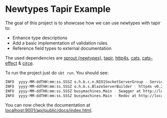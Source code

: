 # Newtypes Tapir Example

The goal of this project is to showcase how we can use newtypes with tapir to:
* Enhance type descriptions
* Add a basic implementation of validation rules
* Reference field types to external documentation

The used dependencies are
[sprout (newtypes)](https://github.com/lorandszakacs/sprout), 
[tapir](https://github.com/softwaremill/tapir), 
[http4s](https://github.com/http4s/http4s), 
[cats](https://github.com/typelevel/cats), 
[cats-effect](https://github.com/typelevel/cats-effect) & 
[circe](https://github.com/circe/circe).

To run the project just do `sbt run`. You should see:

```bash
INFO  yyyy-MM-ddTHH:mm:ss.SSSZ o.h.b.c.n.NIO1SocketServerGroup - Service bound to address /127.0.0.1:9001 
INFO  yyyy-MM-ddTHH:mm:ss.SSSZ o.h.b.s.BlazeServerBuilder - http4s v0.23.6 on blaze v0.15.2 started at http://127.0.0.1:9001/ 
INFO  yyyy-MM-ddTHH:mm:ss.SSSZ busymachines.Main - Swagger at http://localhost:9001/api/public/swagger 
INFO  yyyy-MM-ddTHH:mm:ss.SSSZ busymachines.Main - Redoc at http://localhost:9001/api/public/redoc  
```

You can now check the documentation at 
[localhost:9001/api/public/docs/index.html](http://localhost:9001/api/public/docs/index.html).  
